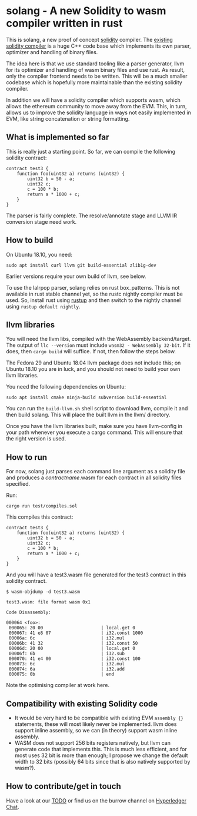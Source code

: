 # solang - A new Solidity to wasm compiler written in rust

This is solang, a new proof of concept
[solidity](https://en.wikipedia.org/wiki/Solidity) compiler. The
[existing solidity compiler](https://solidity.readthedocs.io/) is a huge C++
code base which implements its own parser, optimizer and handling of binary
files.

The idea here is that we use standard tooling like a parser generator, llvm
for its optimizer and handling of wasm binary files and use rust. As result,
only the compiler frontend needs to be written. This will be a much smaller
codebase which is hopefully more maintainable than the existing solidity
compiler.

In addition we will have a solidity compiler which supports wasm, which allows
the ethereum community to move away from the EVM. This, in turn, allows us to
improve the solidity language in ways not easily implemented in EVM, like
string concatenation or string formatting.

## What is implemented so far

This is really just a starting point. So far, we can compile the following
solidity contract:

```solidity
contract test3 {
	function foo(uint32 a) returns (uint32) {
		uint32 b = 50 - a;
		uint32 c;
		c = 100 * b;
		return a * 1000 + c;
	}
}

```

The parser is fairly complete. The resolve/annotate stage and LLVM IR conversion
stage need work.

## How to build

On Ubuntu 18.10, you need:

`sudo apt install curl llvm git build-essential zlib1g-dev`

Earlier versions require your own build of llvm, see below.

To use the lalrpop parser, solang relies on rust box_patterns. This is not
available in rust stable channel yet, so the rustc nightly compiler must be
used. So, install rust using [rustup](https://rustup.rs/) and then switch to
the nightly channel using `rustup default nightly`.

## llvm libraries

You will need the llvm libs, compiled with the WebAssembly backend/target.
The output of `llc --version` must include `wasm32 - WebAssembly 32-bit`. If
it does, then `cargo build` will suffice. If not, then follow the steps
below.

The Fedora 29 and Ubuntu 18.04 llvm package does not include this; on Ubuntu
18.10 you are in luck, and you should not need to build your own llvm
libraries.

You need the following dependencies on Ubuntu:

`sudo apt install cmake ninja-build subversion build-essential`

You can run the `build-llvm.sh` shell script to download llvm, compile it and
then build solang. This will place the built llvm in the llvm/ directory.

Once you have the llvm libraries built, make sure you have llvm-config in your
path whenever you execute a cargo command. This will ensure that the right
version is used.

## How to run

For now, solang just parses each command line argument as a solidity file and produces
a *contractname*.wasm for each contract in all solidity files specified.

Run:

`cargo run test/compiles.sol` 

This compiles this contract:

```solidity
contract test3 {
	function foo(uint32 a) returns (uint32) {
		uint32 b = 50 - a;
		uint32 c;
		c = 100 * b;
		return a * 1000 + c;
	}
}

```

And you will have a test3.wasm file generated for the test3 contract in this
solidity contract.

```
$ wasm-objdump -d test3.wasm

test3.wasm:	file format wasm 0x1

Code Disassembly:

000064 <foo>:
 000065: 20 00                      | local.get 0
 000067: 41 e8 07                   | i32.const 1000
 00006a: 6c                         | i32.mul
 00006b: 41 32                      | i32.const 50
 00006d: 20 00                      | local.get 0
 00006f: 6b                         | i32.sub
 000070: 41 e4 00                   | i32.const 100
 000073: 6c                         | i32.mul
 000074: 6a                         | i32.add
 000075: 0b                         | end
```
Note the optimising compiler at work here.

## Compatibility with existing Solidity code

 * It would be very hard to be compatible with existing EVM `assembly {}` statements,
   these will most likely never be implemented. llvm does support inline assembly,
   so we can (in theory) support wasm inline assembly.
 * WASM does not support 256 bits registers natively, but llvm can generate code
   that implements this. This is much less efficient, and for most uses 32 bit is
   more than enough; I propose we change the default width to 32 bits (possibly
   64 bits since that is also natively supported by wasm?).

## How to contribute/get in touch

Have a look at our [TODO](TODO.md) or find us on the burrow channel on
[Hyperledger Chat](https://chat.hyperledger.org).
